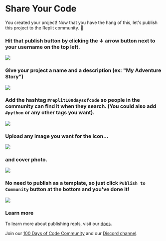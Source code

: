 # Share Your Code

You created your project! Now that you have the hang of this, let's publish this project to the Replit community. 🥳

### Hit that **publish** button by clicking the &#8595; arrow button next to your username on the top **left**.

![](resources/publish_first.png)

### Give your project a name and a description (ex: "My Adventure Story")

![](resources/publish_basics.png)

### Add the hashtag `#replit100daysofcode` so people in the community can find it when they search. (You could also add `#python` or any other tags you want).

![](resources/publish_tags.png)

### Upload any image you want for the icon...

![](resources/publish_icon.png)

### and cover photo.

![](resources/publish_cover.png)

### No need to publish as a template, so just click `Publish to Community` button at the bottom and you've done it!

![](resources/publish_share.png)

### Learn more

To learn more about publishing repls, visit our [docs](https://docs.replit.com/hosting/sharing-your-repl#publish).

Join our [100 Days of Code Community](https://ask.replit.com/t/about-100-days-of-code/) and our [Discord channel](https://discord.gg/replit).
